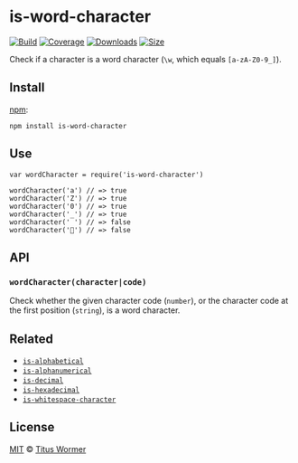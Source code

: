 is-word-character
=================

[![Build](https://img.shields.io/travis/wooorm/is-word-character.svg)](https://travis-ci.org/wooorm/is-word-character) [![Coverage](https://img.shields.io/codecov/c/github/wooorm/is-word-character.svg)](https://codecov.io/github/wooorm/is-word-character) [![Downloads](https://img.shields.io/npm/dm/is-word-character.svg)](https://www.npmjs.com/package/is-word-character) [![Size](https://img.shields.io/bundlephobia/minzip/is-word-character.svg)](https://bundlephobia.com/result?p=is-word-character)

Check if a character is a word character (`\w`, which equals `[a-zA-Z0-9_]`).

Install
-------

[npm](https://docs.npmjs.com/cli/install):

    npm install is-word-character

Use
---

    var wordCharacter = require('is-word-character')

    wordCharacter('a') // => true
    wordCharacter('Z') // => true
    wordCharacter('0') // => true
    wordCharacter('_') // => true
    wordCharacter(' ') // => false
    wordCharacter('💩') // => false

API
---

### `wordCharacter(character|code)`

Check whether the given character code (`number`), or the character code at the first position (`string`), is a word character.

Related
-------

-   [`is-alphabetical`](https://github.com/wooorm/is-alphabetical)
-   [`is-alphanumerical`](https://github.com/wooorm/is-alphanumerical)
-   [`is-decimal`](https://github.com/wooorm/is-decimal)
-   [`is-hexadecimal`](https://github.com/wooorm/is-hexadecimal)
-   [`is-whitespace-character`](https://github.com/wooorm/is-whitespace-character)

License
-------

[MIT](license) © [Titus Wormer](https://wooorm.com)
